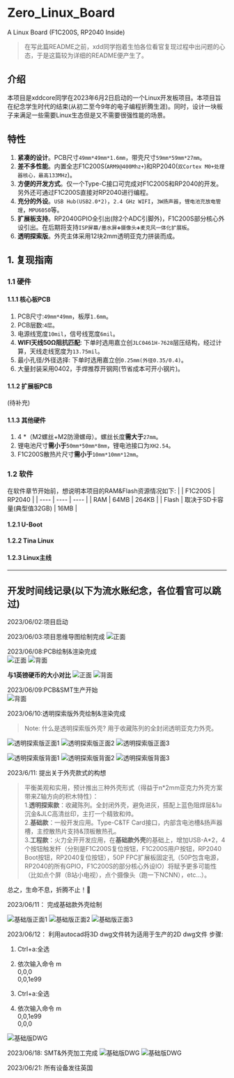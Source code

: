 <!--
 * @Author: Chengsen Dong 1034029664@qq.com
 * @Date: 2023-06-09 21:19:34
 * @LastEditors: Chengsen Dong 1034029664@qq.com
 * @LastEditTime: 2023-06-20 16:12:22
 * @FilePath: /Zero_Linux_Board/README.md
 * @Description: 这是默认设置,请设置`customMade`, 打开koroFileHeader查看配置 进行设置: https://github.com/OBKoro1/koro1FileHeader/wiki/%E9%85%8D%E7%BD%AE
-->
# Zero_Linux_Board
A Linux Board (F1C200S, RP2040 Inside)

>在写此篇README之前，xdd同学抱着生怕各位看官复现过程中出问题的心态，于是这篇较为详细的README便产生了。

## 介绍
本项目是xddcore同学在2023年6月2日启动的一个Linux开发板项目。本项目旨在纪念学生时代的结束(从初二至今9年的电子编程折腾生涯)。同时，设计一块板子来满足一些需要Linux生态但是又不需要很强性能的场景。

## 特性
1. **紧凑的设计**。PCB尺寸`49mm*49mm*1.6mm`，带壳尺寸`59mm*59mm*27mm`。
2. **差不多性能**。内置全志F1C200S(`ARM9@400Mhz+`)和RP2040(`双Cortex M0+处理器核心，最高133MHz`)。
3. **方便的开发方式**。仅一个Type-C接口可完成对F1C200S和RP2040的开发。另外还可通过F1C200S直接对RP2040进行编程。
4. **充分的外设**。`USB Hub(USB2.0*2)`，`2.4 GHz WIFI`，`3W扬声器`，`锂电池充放电管理`，`MPU6050`等。
5. **扩展板支持**。RP2040GPIO全引出(除2个ADC引脚外)，F1C200S部分核心外设引出。在后期将支持`ISP屏幕/墨水屏➕摄像头➕麦克风一体化扩展板`。
6. **透明探索版**。外壳主体采用12块2mm透明亚克力拼装而成。

## 1. 复现指南

### 1.1 硬件

#### 1.1.1 核心板PCB
1. PCB尺寸:`49mm*49mm`，板厚`1.6mm`。
2. PCB层数:`4层`。
3. 电源线宽度`10mil`，信号线宽度`6mil`。
4. **WIFI天线50Ω阻抗匹配**: 下单时选用嘉立创`JLC0461H-7628`层压结构，经过计算，天线走线宽度为`13.75mil`。
5. 最小孔径/外径选择: 下单时选用嘉立创`0.25mm(外径0.35/0.4)`。
6. 大量封装采用0402，手焊推荐开钢网(节省成本可开小钢片)。

#### 1.1.2 扩展板PCB

(待补充)

#### 1.1.3 其他硬件
1. 4 \*（M2螺丝+M2防滑螺母）。螺丝长度**需大于**`27mm`。
2. 锂电池尺寸**需小于**`50mm*50mm*8mm`，锂电池接口为`XH2.54`。
3. F1C200S散热片尺寸**需小于**`10mm*10mm*12mm`。



### 1.2 软件

在软件章节开始前，想说明本项目的RAM&Flash资源情况如下:
|     | F1C200S  | RP2040  |
|  ----  | ---- | ---- |
| RAM  | 64MB | 264KB |
| Flash  | 取决于SD卡容量(典型值32GB) | 16MB |


#### 1.2.1 U-Boot

#### 1.2.2 Tina Linux

#### 1.2.3 Linux主线

#### 



---
## 开发时间线记录(以下为流水账纪念，各位看官可以跳过)

2023/06/02:项目启动

2023/06/03:项目思维导图绘制完成
![正面](/img/Xmind.png)


2023/06/08:PCB绘制&渲染完成    
![正面](/img/Front_only_board.jpg)
![背面](/img/Back_only_board.jpg)

**与1英镑硬币的大小对比**
![正面](/img/Front_board_coin.jpg)
![背面](/img/Back_board_coin.jpg)

2023/06/09:PCB&SMT生产开始    
![背面](/img/PCB_SMT.jpeg)

2023/06/10:透明探索版外壳绘制&渲染完成  

> Note: 什么是透明探索版外壳? 用于收藏陈列的全封闭透明亚克力外壳。

![透明探索版正面1](/img/Front_Board_Explore_Shell_1.jpg)
![透明探索版正面2](/img/Front_Board_Explore_Shell_2.jpg)
![透明探索版正面3](/img/Front_Board_Explore_Shell_3.jpg)

![透明探索版背面1](/img/Back_Board_Explore_Shell_1.jpg)
![透明探索版背面2](/img/Back_Board_Explore_Shell_2.jpg)
![透明探索版背面3](/img/Back_Board_Explore_Shell_3.jpg)

2023/6/11: 提出关于外壳款式的构想

>平衡美观和实用，预计推出三种外壳形式（得益于n\*2mm亚克力外壳方案带来Z轴方向的积木特性）：    
1.**透明探索款**：收藏陈列。全封闭外壳，避免进灰，搭配上蓝色阻焊层&1u沉金&JLC高清丝印，主打一个精致和帅。    
2.**基础款**：一般开发应用。Type-C&TF Card接口，内部含电池槽&扬声器槽，主控散热片支持&顶板散热孔。    
3.**工程款**：火力全开开发应用，在**基础款外壳**的基础上，增加USB-A*2，4个按钮触发杆（分别是F1C200S复位按钮，F1C200S用户按钮，RP2040 Boot按钮，RP2040复位按钮），50P FPC扩展板固定孔（50P包含电源，RP2040的所有GPIO，F1C200S的部分核心外设IO）将赋予更多可能性（比如点个屏（B站小电视），点个摄像头（跑一下NCNN），etc…）。    

总之，生命不息，折腾不止！🐛

2023/06/11： 完成基础款外壳绘制

![基础版正面1](/img/Front_Board_Basic_Shell_1.jpeg)
![基础版正面2](/img/Front_Board_Basic_Shell_2.jpg)
![基础版正面3](/img/Front_Board_Basic_Shell_3.jpg)

2023/06/12： 利用autocad将3D dwg文件转为适用于生产的2D dwg文件
步骤:    
1. Ctrl+a:全选    

2. 依次输入命令 
m    
0,0,0   
0,0,1e99   

3. Ctrl+a:全选

4. 依次输入命令 
m    
0,0,1e99   
0,0,0  

![基础版DWG](/img/dwg_2d.jpeg)

2023/06/18: SMT&外壳加工完成
![基础版DWG](/img/PCB_Front.JPG)
![基础版DWG](/img/PCB_Back.JPG)

2023/06/21: 所有设备发往英国

